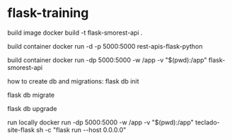 # flask-training

build image
docker build -t flask-smorest-api .

build container
docker run -d -p 5000:5000 rest-apis-flask-python

build container
docker run -dp 5000:5000 -w /app -v "$(pwd):/app" flask-smorest-api



how to create db and migrations:
flask db init

flask db migrate

flask db upgrade




run locally
docker run -dp 5000:5000 -w /app -v "$(pwd):/app" teclado-site-flask sh -c "flask run --host 0.0.0.0"